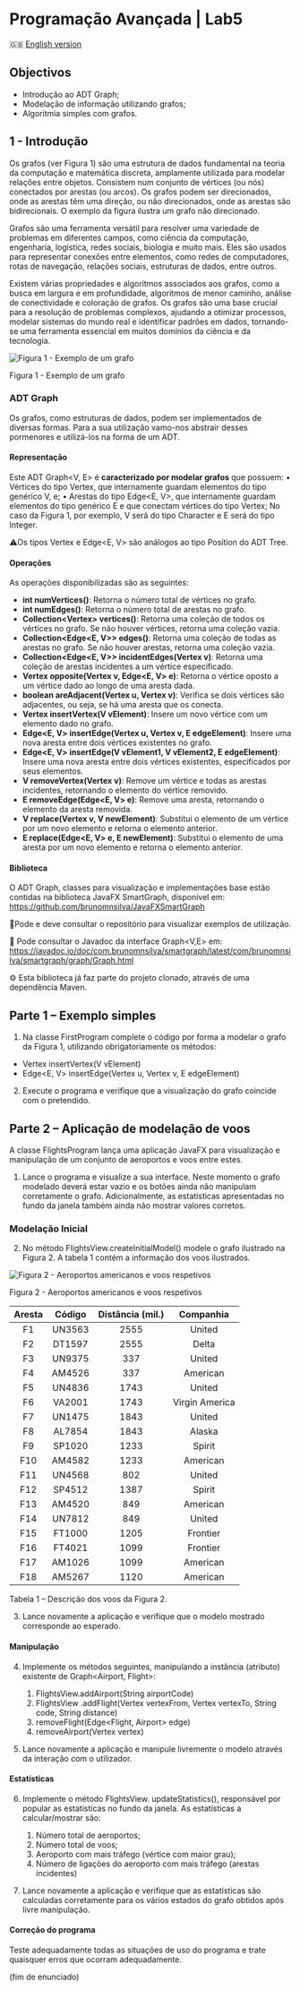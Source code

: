 # Programação Avançada | Lab5

:gb: [English version](README_EN.md)

## Objectivos
- Introdução ao ADT Graph;
- Modelação de informação utilizando grafos;
- Algoritmia simples com grafos.

## 1 - Introdução

Os grafos (ver Figura 1) são uma estrutura de dados fundamental na teoria da computação e matemática discreta, amplamente utilizada para modelar relações entre objetos. Consistem num conjunto de vértices (ou nós) conectados por arestas (ou arcos). Os grafos podem ser direcionados, onde as arestas têm uma direção, ou não direcionados, onde as arestas são bidirecionais. O exemplo da figura ilustra um grafo não direcionado.

Grafos são uma ferramenta versátil para resolver uma variedade de problemas em diferentes campos, como ciência da computação, engenharia, logística, redes sociais, biologia e muito mais. Eles são usados para representar conexões entre elementos, como redes de computadores, rotas de navegação, relações sociais, estruturas de dados, entre outros.

Existem várias propriedades e algoritmos associados aos grafos, como a busca em largura e em profundidade, algoritmos de menor caminho, análise de conectividade e coloração de grafos. Os grafos são uma base crucial para a resolução de problemas complexos, ajudando a otimizar processos, modelar sistemas do mundo real e identificar padrões em dados, tornando-se uma ferramenta essencial em muitos domínios da ciência e da tecnologia.

![Figura 1 - Exemplo de um grafo](images/fig01.png)

Figura 1 - Exemplo de um grafo

### ADT Graph

Os grafos, como estruturas de dados, podem ser implementados de diversas formas. Para a sua utilização vamo-nos abstrair desses pormenores e utilizá-los na forma de um ADT.

#### Representação

Este ADT Graph<V, E> é **caracterizado por modelar grafos** que possuem:
• Vértices do tipo Vertex<V>, que internamente guardam elementos do tipo genérico V, e;
• Arestas do tipo Edge<E, V>, que internamente guardam elementos do tipo genérico E e que conectam vértices do tipo Vertex<V>;
No caso da Figura 1, por exemplo, V será do tipo Character e E será do tipo Integer.

⚠️Os tipos Vertex<V> e Edge<E, V> são análogos ao tipo Position<T> do ADT Tree.

#### Operações
As operações disponibilizadas são as seguintes:
- **int numVertices()**: Retorna o número total de vértices no grafo.
- **int numEdges()**: Retorna o número total de arestas no grafo.
- **Collection<Vertex<V>> vertices()**: Retorna uma coleção de todos os vértices no grafo. Se não houver vértices, retorna uma coleção vazia.
- **Collection<Edge<E, V>> edges()**: Retorna uma coleção de todas as arestas no grafo. Se não houver arestas, retorna uma coleção vazia.
- **Collection<Edge<E, V>> incidentEdges(Vertex<V> v)**: Retorna uma coleção de arestas incidentes a um vértice especificado.
- **Vertex<V> opposite(Vertex<V> v, Edge<E, V> e)**: Retorna o vértice oposto a um vértice dado ao longo de uma aresta dada.
- **boolean areAdjacent(Vertex<V> u, Vertex<V> v)**: Verifica se dois vértices são adjacentes, ou seja, se há uma aresta que os conecta.
- **Vertex<V> insertVertex(V vElement)**: Insere um novo vértice com um elemento dado no grafo.
- **Edge<E, V> insertEdge(Vertex<V> u, Vertex<V> v, E edgeElement)**: Insere uma nova aresta entre dois vértices existentes no grafo.
- **Edge<E, V> insertEdge(V vElement1, V vElement2, E edgeElement)**: Insere uma nova aresta entre dois vértices existentes, especificados por seus elementos.
- **V removeVertex(Vertex<V> v)**: Remove um vértice e todas as arestas incidentes, retornando o elemento do vértice removido.
- **E removeEdge(Edge<E, V> e)**: Remove uma aresta, retornando o elemento da aresta removida.
- **V replace(Vertex<V> v, V newElement)**: Substitui o elemento de um vértice por um novo elemento e retorna o elemento anterior.
- **E replace(Edge<E, V> e, E newElement)**: Substitui o elemento de uma aresta por um novo elemento e retorna o elemento anterior.

#### Biblioteca

O ADT Graph, classes para visualização e implementações base estão contidas na biblioteca JavaFX SmartGraph, disponível em: 
https://github.com/brunomnsilva/JavaFXSmartGraph

🧐Pode e deve consultar o repositório para visualizar exemplos de utilização.

📝 Pode consultar o Javadoc da interface Graph<V,E> em:
https://javadoc.io/doc/com.brunomnsilva/smartgraph/latest/com/brunomnsilva/smartgraph/graph/Graph.html

⚙️ Esta biblioteca já faz parte do projeto clonado, através de uma dependência Maven.

## Parte 1 – Exemplo simples
1. Na classe FirstProgram complete o código por forma a modelar o grafo da Figura 1, utilizando obrigatoriamente os métodos:
- Vertex<V> insertVertex(V vElement)
- Edge<E, V> insertEdge(Vertex<V> u, Vertex<V> v, E edgeElement)

2. Execute o programa e verifique que a visualização do grafo coincide com o pretendido.

## Parte 2 – Aplicação de modelação de voos

A classe FlightsProgram lança uma aplicação JavaFX para visualização e manipulação de um conjunto de aeroportos e voos entre estes.

1. Lance o programa e visualize a sua interface. Neste momento o grafo modelado deverá estar vazio e os botões ainda não manipulam corretamente o grafo. Adicionalmente, as estatísticas apresentadas no fundo da janela também ainda não mostrar valores corretos.

### Modelação Inicial

2. No método FlightsView.createInitialModel() modele o grafo ilustrado na Figura 2. A tabela 1 contém a informação dos voos ilustrados.

![Figura 2 - Aeroportos americanos e voos respetivos](images/fig02.png)

Figura 2 - Aeroportos americanos e voos respetivos

| Aresta |Código|Distância (mil.)|Companhia|
|:------:|:----:|:----:|:----:|
|   F1   |UN3563|2555|United|
|   F2   |DT1597|2555|Delta|
|   F3   |UN9375|337|United|
|   F4   |AM4526|337|American|
|   F5   |UN4836|1743|United|
|   F6   |VA2001|1743|Virgin America|
|   F7   |UN1475|1843|United|
|   F8   |AL7854|1843|Alaska|
|   F9   |SP1020|1233|Spirit|
|  F10   |AM4582|1233|American|
|  F11   |UN4568|802|United|
|  F12   |SP4512|1387|Spirit|
|  F13   |AM4520|849|American|
|  F14   |UN7812|849|United|
|  F15   |FT1000|1205|Frontier|
|  F16   |FT4021|1099|Frontier|
|  F17   |AM1026|1099|American|
|  F18   |AM5267|1120|American|

Tabela 1 – Descrição dos voos da Figura 2.

3. Lance novamente a aplicação e verifique que o modelo mostrado corresponde ao esperado.

#### Manipulação

4. Implemente os métodos seguintes, manipulando a instância (atributo) existente de Graph<Airport, Flight>:

   1. FlightsView.addAirport(String airportCode)
   2. FlightsView .addFlight(Vertex<Airport> vertexFrom, Vertex<Airport> vertexTo, String code, String distance)
   3. removeFlight(Edge<Flight, Airport> edge)
   4. removeAirport(Vertex<Airport> vertex)

5. Lance novamente a aplicação e manipule livremente o modelo através da interação com o utilizador.

#### Estatísticas

6. Implemente o método FlightsView. updateStatistics(), responsável por popular as estatísticas no fundo da janela. As estatísticas a calcular/mostrar são:

   1. Número total de aeroportos;
   2. Número total de voos;
   3. Aeroporto com mais tráfego (vértice com maior grau);
   4. Número de ligações do aeroporto com mais tráfego (arestas incidentes)

7. Lance novamente a aplicação e verifique que as estatísticas são calculadas corretamente para os vários estados do grafo obtidos após livre manipulação.

#### Correção do programa

Teste adequadamente todas as situações de uso do programa e trate quaisquer erros que ocorram adequadamente.

(fim de enunciado)